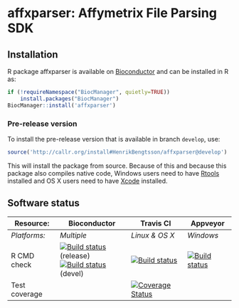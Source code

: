 # affxparser: Affymetrix File Parsing SDK


## Installation
R package affxparser is available on [Bioconductor](http://www.bioconductor.org/packages/devel/bioc/html/affxparser.html) and can be installed in R as:

```r
if (!requireNamespace("BiocManager", quietly=TRUE))
    install.packages("BiocManager")
BiocManager::install('affxparser')
```

### Pre-release version

To install the pre-release version that is available in branch `develop`, use:
```r
source('http://callr.org/install#HenrikBengtsson/affxparser@develop')
```
This will install the package from source.  Because of this and because this package also compiles native code, Windows users need to have [Rtools](https://cran.r-project.org/bin/windows/Rtools/) installed and OS X users need to have [Xcode](https://developer.apple.com/xcode/) installed.




## Software status

| Resource:     | Bioconductor        | Travis CI      | Appveyor         |
| ------------- | ------------------- | -------------- | ---------------- |
| _Platforms:_  | _Multiple_          | _Linux & OS X_ | _Windows_        |
| R CMD check   | <a href="http://bioconductor.org/checkResults/release/bioc-LATEST/affxparser/"><img border="0" src="http://bioconductor.org/shields/build/release/bioc/affxparser.svg" alt="Build status"></a> (release)</br><a href="http://bioconductor.org/checkResults/devel/bioc-LATEST/affxparser/"><img border="0" src="http://bioconductor.org/shields/build/devel/bioc/affxparser.svg" alt="Build status"></a> (devel) | <a href="https://travis-ci.org/HenrikBengtsson/affxparser"><img src="https://travis-ci.org/HenrikBengtsson/affxparser.svg" alt="Build status"></a>  | <a href="https://ci.appveyor.com/project/HenrikBengtsson/affxparser"><img src="https://ci.appveyor.com/api/projects/status/github/HenrikBengtsson/affxparser?svg=true" alt="Build status"></a> |
| Test coverage |                     | <a href="https://codecov.io/gh/HenrikBengtsson/affxparser"><img src="https://codecov.io/gh/HenrikBengtsson/affxparser/branch/develop/graph/badge.svg" alt="Coverage Status"/></a>    |                  |
